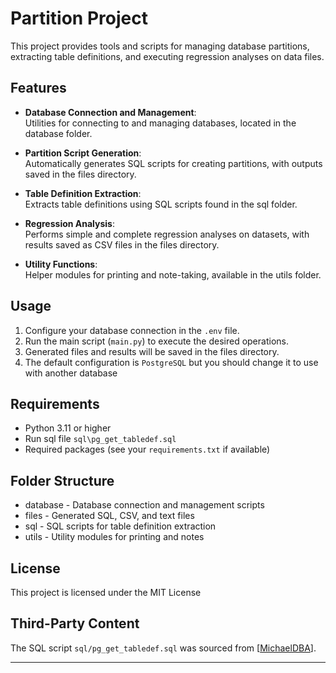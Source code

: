 # Partition Project

This project provides tools and scripts for managing database partitions, extracting table definitions, and executing regression analyses on data files.

## Features

- **Database Connection and Management**:  
  Utilities for connecting to and managing databases, located in the database folder.

- **Partition Script Generation**:  
  Automatically generates SQL scripts for creating partitions, with outputs saved in the files directory.

- **Table Definition Extraction**:  
  Extracts table definitions using SQL scripts found in the sql folder.

- **Regression Analysis**:  
  Performs simple and complete regression analyses on datasets, with results saved as CSV files in the files directory.

- **Utility Functions**:  
  Helper modules for printing and note-taking, available in the utils folder.

## Usage

1. Configure your database connection in the `.env` file.
2. Run the main script (`main.py`) to execute the desired operations.
3. Generated files and results will be saved in the files directory.
4. The default configuration is `PostgreSQL` but you should change it to use with another database

## Requirements

- Python 3.11 or higher
- Run sql file `sql\pg_get_tabledef.sql`
- Required packages (see your `requirements.txt` if available)

## Folder Structure

- database - Database connection and management scripts
- files - Generated SQL, CSV, and text files
- sql - SQL scripts for table definition extraction
- utils - Utility modules for printing and notes

## License

This project is licensed under the MIT License


## Third-Party Content

The SQL script `sql/pg_get_tabledef.sql` was sourced from [[MichaelDBA](https://github.com/MichaelDBA/pg_get_tabledef)].  

---
